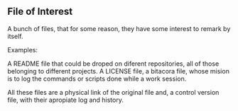 ## File of Interest

A bunch of files, that for some reason, they have
some interest to remark by itself.

Examples:

A README file that could be droped on diferent repositories, all
of those belonging to different projects. A LICENSE file, a 
bitacora file, whose mision is to log the commands or scripts
done while a work session.

All these files are a physical link of the original file and,
a control version file, with their apropiate log and history. 
